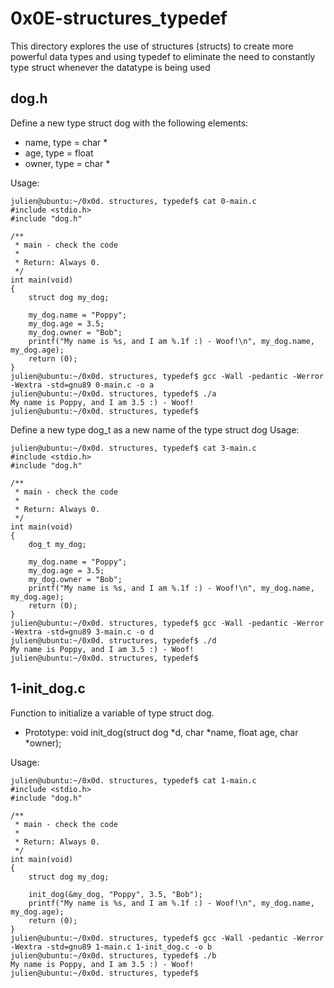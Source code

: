 # 0x0E-structures_typedef


This directory explores the use of structures (structs) to create more powerful data types and using typedef to eliminate the need to constantly type struct whenever the datatype is being used

## dog.h

Define a new type struct dog with the following elements:
- name, type = char *
- age, type = float
- owner, type = char *

Usage:

    julien@ubuntu:~/0x0d. structures, typedef$ cat 0-main.c
    #include <stdio.h>
    #include "dog.h"

    /**
     * main - check the code
     *
     * Return: Always 0.
     */
    int main(void)
    {
        struct dog my_dog;

        my_dog.name = "Poppy";
        my_dog.age = 3.5;
        my_dog.owner = "Bob";
        printf("My name is %s, and I am %.1f :) - Woof!\n", my_dog.name, my_dog.age);
        return (0);
    }
    julien@ubuntu:~/0x0d. structures, typedef$ gcc -Wall -pedantic -Werror -Wextra -std=gnu89 0-main.c -o a
    julien@ubuntu:~/0x0d. structures, typedef$ ./a
    My name is Poppy, and I am 3.5 :) - Woof!
    julien@ubuntu:~/0x0d. structures, typedef$

Define a new type dog_t as a new name of the type struct dog
Usage:

    julien@ubuntu:~/0x0d. structures, typedef$ cat 3-main.c
    #include <stdio.h>
    #include "dog.h"

    /**
     * main - check the code
     *
     * Return: Always 0.
     */
    int main(void)
    {
        dog_t my_dog;

        my_dog.name = "Poppy";
        my_dog.age = 3.5;
        my_dog.owner = "Bob";
        printf("My name is %s, and I am %.1f :) - Woof!\n", my_dog.name, my_dog.age);
        return (0);
    }
    julien@ubuntu:~/0x0d. structures, typedef$ gcc -Wall -pedantic -Werror -Wextra -std=gnu89 3-main.c -o d
    julien@ubuntu:~/0x0d. structures, typedef$ ./d
    My name is Poppy, and I am 3.5 :) - Woof!
    julien@ubuntu:~/0x0d. structures, typedef$

## 1-init_dog.c

Function to initialize a variable of type struct dog.
- Prototype: void init_dog(struct dog *d, char *name, float age, char *owner);

Usage:

    julien@ubuntu:~/0x0d. structures, typedef$ cat 1-main.c
    #include <stdio.h>
    #include "dog.h"

    /**
     * main - check the code
     *
     * Return: Always 0.
     */
    int main(void)
    {
        struct dog my_dog;

        init_dog(&my_dog, "Poppy", 3.5, "Bob");
        printf("My name is %s, and I am %.1f :) - Woof!\n", my_dog.name, my_dog.age);
        return (0);
    }
    julien@ubuntu:~/0x0d. structures, typedef$ gcc -Wall -pedantic -Werror -Wextra -std=gnu89 1-main.c 1-init_dog.c -o b
    julien@ubuntu:~/0x0d. structures, typedef$ ./b
    My name is Poppy, and I am 3.5 :) - Woof!
    julien@ubuntu:~/0x0d. structures, typedef$
